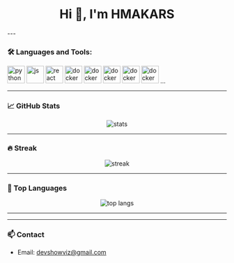 <h1 align="center">Hi 👋, I'm HMAKARS</h1>
---

### 🛠️ Languages and Tools:

<p align="left">
  <img src="https://cdn.jsdelivr.net/gh/devicons/devicon/icons/python/python-original.svg" alt="python" width="40" height="40"/>
  <img src="https://cdn.jsdelivr.net/gh/devicons/devicon/icons/javascript/javascript-original.svg" alt="js" width="40" height="40"/>
  <img src="https://cdn.jsdelivr.net/gh/devicons/devicon/icons/react/react-original.svg" alt="react" width="40" height="40"/>
  <img src="https://cdn.jsdelivr.net/gh/devicons/devicon/icons/docker/docker-original.svg" alt="docker" width="40" height="40"/>
  <img src="https://cdn.jsdelivr.net/gh/devicons/devicon/icons/docker/java-original.svg" alt="docker" width="40" height="40"/>
  <img src="https://cdn.jsdelivr.net/gh/devicons/devicon/icons/docker/dart-original.svg" alt="docker" width="40" height="40"/>
  <img src="https://cdn.jsdelivr.net/gh/devicons/devicon/icons/docker/swift-original.svg" alt="docker" width="40" height="40"/>
  <img src="https://cdn.jsdelivr.net/gh/devicons/devicon/icons/docker/flutter-original.svg" alt="docker" width="40" height="40"/>
  ...
</p>

---

### 📈 GitHub Stats

<p align="center">
  <img src="https://github-readme-stats.vercel.app/api?username=your-username&show_icons=true&theme=github_dark" alt="stats" />
</p>

---

### 🔥 Streak

<p align="center">
  <img src="https://github-readme-streak-stats.herokuapp.com/?user=your-username&theme=github-dark-blue" alt="streak"/>
</p>

---

### 🧠 Top Languages

<p align="center">
  <img src="https://github-readme-stats.vercel.app/api/top-langs/?username=your-username&layout=compact&theme=tokyonight" alt="top langs"/>
</p>

---
---

### 📫 Contact

- Email: [devshowviz@gmail.com](mailto:devshowviz@gmail.com)
